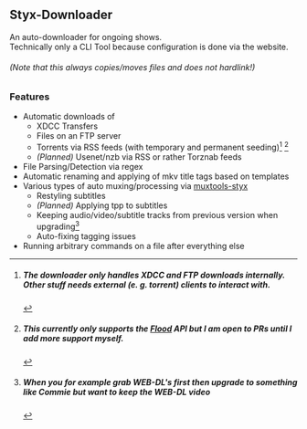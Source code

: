 ## Styx-Downloader
An auto-downloader for ongoing shows.<br>
Technically only a CLI Tool because configuration is done via the website.
###### (Note that this always copies/moves files and does not hardlink!)
### Features
- Automatic downloads of<br>
	- XDCC Transfers
	- Files on an FTP server
	- Torrents via RSS feeds (with temporary and permanent seeding)[^1] [^2]
	- *(Planned)* Usenet/nzb via RSS or rather Torznab feeds
- File Parsing/Detection via regex
- Automatic renaming and applying of mkv title tags based on templates
- Various types of auto muxing/processing via [muxtools-styx](https://github.com/Vodes/muxtools-styx)
	- Restyling subtitles
	- *(Planned)* Applying tpp to subtitles
	- Keeping audio/video/subtitle tracks from previous version when upgrading[^3]
	- Auto-fixing tagging issues
- Running arbitrary commands on a file after everything else


[^1]: ##### The downloader only handles XDCC and FTP downloads internally. Other stuff needs external (e. g. torrent) clients to interact with.
[^2]: ##### This currently only supports the [Flood]() API but I am open to PRs until I add more support myself.
[^3]: ##### When you for example grab WEB-DL's first then upgrade to something like Commie but want to keep the WEB-DL video
